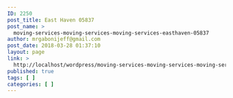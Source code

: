 ```yaml
---
ID: 2250
post_title: East Haven 05837
post_name: >
  moving-services-moving-services-moving-services-easthaven-05837
author: mrgabonijeff@gmail.com
post_date: 2018-03-28 01:37:10
layout: page
link: >
  http://localhost/wordpress/moving-services-moving-services-moving-services-easthaven-05837/
published: true
tags: [ ]
categories: [ ]
---
```

